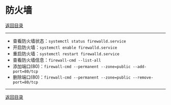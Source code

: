 # 防火墙

[返回目录](/linux/README.md)

---

- 查看防火墙状态：`systemctl status firewalld.service`
- 开启防火墙：`systemctl enable firewalld.service`
- 重启防火墙：`systemctl restart firewalld.service`
- 查看防火墙信息：`firewall-cmd --list-all`
- 添加端口(80)：`firewall-cmd --permanent --zone=public --add-port=80/tcp`
- 删除端口(80)：`firewall-cmd --permanent --zone=public --remove-port=80/tcp`

---
[返回目录](/linux/README.md)
